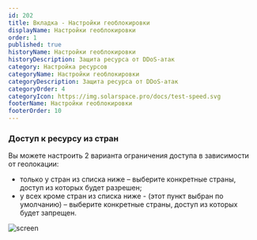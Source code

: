 ```yaml
---
id: 202
title: Вкладка - Настройки геоблокировки
displayName: Настройки геоблокировки
order: 1
published: true
historyName: Настройки геоблокировки
historyDescription: Защита ресурса от DDoS-атак
category: Настройка ресурсов
categoryName: Настройки геоблокировки
categoryDescription: Защита ресурса от DDoS-атак
categoryOrder: 4
categoryIcon: https://img.solarspace.pro/docs/test-speed.svg
footerName: Настройки геоблокировки
footerOrder: 10
---
```

### **Доступ к ресурсу из стран**
Вы можете настроить 2 варианта ограничения доступа в зависимости от геолокации:

- только у стран из списка ниже – выберите конкретные страны, доступ из которых будет разрешен;
- у всех кроме стран из списка ниже - (этот пункт выбран по умолчанию) – выберите конкретные страны, доступ из которых будет запрещен.

![screen]()
